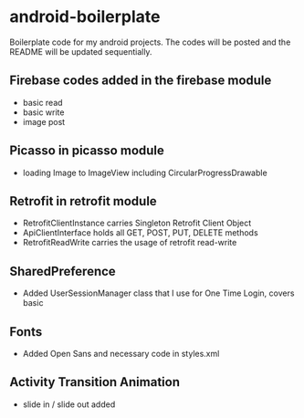 # android-boilerplate
Boilerplate code for my android projects. The codes will be posted and the README will be updated sequentially.

## Firebase codes added in the firebase module
 - basic read
 - basic write
 - image post
 

## Picasso in picasso module
- loading Image to ImageView including CircularProgressDrawable

## Retrofit in retrofit module
- RetrofitClientInstance carries Singleton Retrofit Client Object
- ApiClientInterface holds all GET, POST, PUT, DELETE methods
- RetrofitReadWrite carries the usage of retrofit read-write

## SharedPreference
- Added UserSessionManager class that I use for One Time Login, covers basic

## Fonts
- Added Open Sans and necessary code in styles.xml

## Activity Transition Animation
- slide in / slide out added
